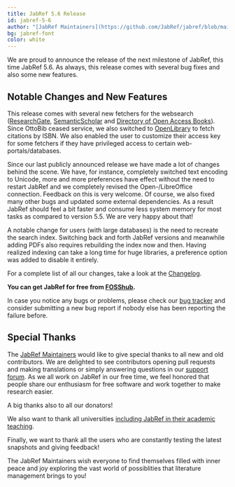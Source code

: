 ```yaml
---
title: JabRef 5.6 Release
id: jabref-5-6
author: "[JabRef Maintainers](https://github.com/JabRef/jabref/blob/main/MAINTAINERS)"
bg: jabref-font
color: white
---
```


We are proud to announce the release of the next milestone of JabRef, this time JabRef 5.6. As always, this release comes with several bug fixes and also some new features.

## Notable Changes and New Features

This release comes with several new fetchers for the websearch ([ResearchGate](https://www.researchgate.net/), [SemanticScholar](https://www.semanticscholar.org/) and [Directory of Open Access Books](https://doabooks.org/)). Since OttoBib ceased service, we also switched to [OpenLibrary](https://openlibrary.org/) to fetch citations by ISBN. We also enabled the user to customize their access key for some fetchers if they have privileged access to certain web-portals/databases.

Since our last publicly announced release we have made a lot of changes behind the scene. We have, for instance, completely switched text encoding to Unicode, more and more preferences have effect without the need to restart JabRef and we completely revised the Open-/LibreOffice connection. Feedback on this is very welcome. Of course, we also fixed many other bugs and updated some external dependencies. As a result JabRef should feel a bit faster and consume less system memory for most tasks as compared to version 5.5. We are very happy about that!

A notable change for users (with large databases) is the need to recreate the search index. Switching back and forth JabRef versions and meanwhile adding PDFs also requires rebuilding the index now and then. Having realized indexing can take a long time for huge libraries, a preference option was added to disable it entirely.

For a complete list of all our changes, take a look at the [Changelog](https://github.com/JabRef/jabref/blob/main/CHANGELOG.md).

**You can get JabRef for free from [FOSShub](https://www.fosshub.com/JabRef.html).**

In case you notice any bugs or problems, please check our [bug tracker](https://github.com/JabRef/jabref/issues) and consider submitting a new bug report if nobody else has been reporting the failure before.

## Special Thanks

The [JabRef Maintainers](https://github.com/JabRef/jabref/blob/main/MAINTAINERS) would like to give special thanks to all new and old contributors. We are delighted to see contributors opening pull requests and making translations or simply answering questions in our [support forum](https://discourse.jabref.org/).
As we all work on JabRef in our free time, we feel honored that people share our enthusiasm for free software and work together to make research easier.

A big thanks also to all our donators!

We also want to thank all universities [including JabRef in their academic teaching](https://devdocs.jabref.org/teaching).

Finally, we want to thank all the users who are constantly testing the latest snapshots and giving feedback!

The JabRef Maintainers wish everyone to find themselves filled with inner peace and joy exploring the vast world of possiblities that literature management brings to you!
